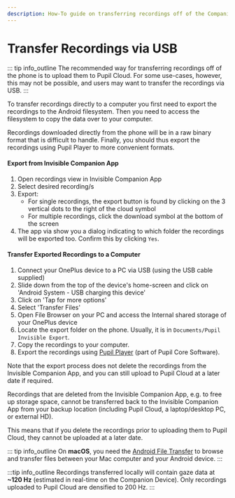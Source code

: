 ```yaml
---
description: How-To guide on transferring recordings off of the Companion phone via USB.
---
```


# Transfer Recordings via USB


::: tip
<v-icon large color="info">info_outline</v-icon>
The recommended way for transferring recordings off of the phone is to upload them to Pupil Cloud. For some use-cases, however, this may not be possible, and users may want to transfer the recordings via USB.
:::

To transfer recordings directly to a computer you first need to export the recordings to the Android filesystem. Then you need to access the filesystem to copy the data over to your computer. 

Recordings downloaded directly from the phone will be in a raw binary format that is difficult to handle. Finally, you should thus export the recordings using Pupil Player to more convenient formats.

#### Export from Invisible Companion App
1. Open recordings view in Invisible Companion App
2. Select desired recording/s
3. Export:
   - For single recordings, the export button is found by clicking on the 3 vertical dots to 
     the right of the cloud symbol
   - For multiple recordings, click the download symbol at the bottom of the screen    
4. The app via show you a dialog indicating to which folder the recordings will be exported too. Confirm this by clicking `Yes`.
    
#### Transfer Exported Recordings to a Computer
1. Connect your OnePlus device to a PC via USB (using the USB cable supplied)
2. Slide down from the top of the device's home-screen and click on 'Android System - USB charging this device'
3. Click on 'Tap for more options'
4. Select 'Transfer Files'
5. Open File Browser on your PC and access the Internal shared storage of your OnePlus device
6. Locate the export folder on the phone. Usually, it is in `Documents/Pupil Invisible Export`.
7. Copy the recordings to your computer.
8. Export the recordings using [Pupil Player](/core/software/pupil-player/#export) (part of Pupil Core Software).

<DownloadLinks/>

Note that the export process does not delete the recordings from the Invisible Companion App, and you can still upload 
to Pupil Cloud at a later date if required. 

Recordings that are deleted from the Invisible Companion App, e.g. to free up storage space, cannot be transferred back 
to the Invisible Companion App from your backup location (including Pupil Cloud, a laptop/desktop PC, or external HD). 

This means that if you delete the recordings prior to uploading them to Pupil Cloud, they cannot be uploaded at a later date.

::: tip
<v-icon large color="info">info_outline</v-icon>
On **macOS**, you need the <a href="https://www.android.com/filetransfer/" alt="Android File Transfer website">Android File Transfer</a> to browse and transfer files between your Mac computer and your Android device.
:::

:::tip
<v-icon large color="info">info_outline</v-icon>
Recordings transferred locally will contain gaze data at **~120 Hz** (estimated in real-time on the Companion Device). Only 
recordings uploaded to Pupil Cloud are densified to 200 Hz.
:::
